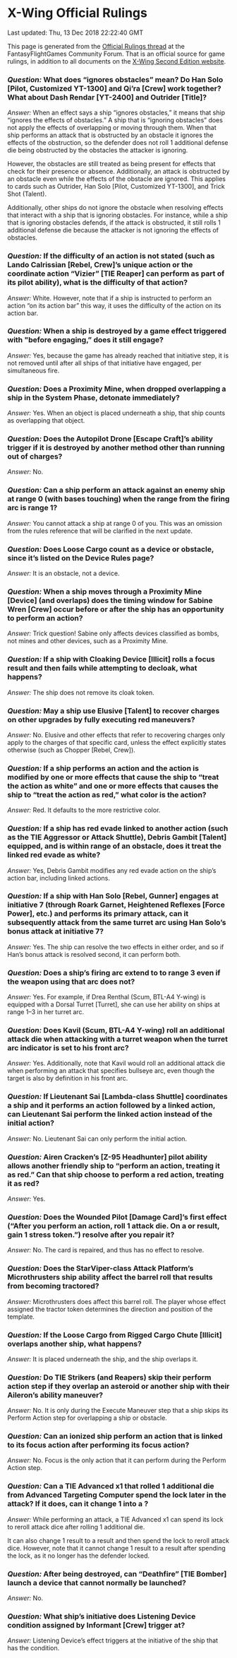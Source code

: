 # X-Wing Official Rulings
Last updated: Thu, 13 Dec 2018 22:22:40 GMT

This page is generated from the [Official Rulings thread](https://community.fantasyflightgames.com/topic/277390-x-wing-official-rulings/) at the FantasyFlightGames Community Forum. That is an official source for game rulings, in addition to all documents on the [X-Wing Second Edition website](https://www.fantasyflightgames.com/en/products/x-wing-second-edition/#/support-section).





### _Question:_ What does “ignores obstacles” mean? Do Han Solo [Pilot, Customized YT-1300] and Qi’ra [Crew] work together? What about Dash Rendar [YT-2400] and Outrider [Title]?
<a name="0"></a>

_Answer:_ When an effect says a ship “ignores obstacles,” it means that ship “ignores the effects of obstacles.” A ship that is “ignoring obstacles” does not apply the effects of overlapping or moving through them. When that ship performs an attack that is obstructed by an obstacle it ignores the effects of the obstruction, so the defender does not roll 1 additional defense die being obstructed by the obstacles the attacker is ignoring.

However, the obstacles are still treated as being present for effects that check for their presence or absence. Additionally, an attack is obstructed by an obstacle even while the effects of the obstacle are ignored. This applies to cards such as Outrider, Han Solo [Pilot, Customized YT-1300], and Trick Shot (Talent).

Additionally, other ships do not ignore the obstacle when resolving effects that interact with a ship that is ignoring obstacles. For instance, while a ship that is ignoring obstacles defends, if the attack is obstructed, it still rolls 1 additional defense die because the attacker is not ignoring the effects of obstacles.



### _Question:_ If the difficulty of an action is not stated (such as Lando Calrissian [Rebel, Crew]’s unique action or the coordinate action “Vizier” [TIE Reaper] can perform as part of its pilot ability), what is the difficulty of that action?
<a name="1"></a>

_Answer:_ White. However, note that if a ship is instructed to perform an action “on its action bar” this way, it uses the difficulty of the action on its action bar.



### _Question:_ When a ship is destroyed by a game effect triggered with "before engaging,” does it still engage?
<a name="2"></a>

_Answer:_ Yes, because the game has already reached that initiative step, it is not removed until after all ships of that initiative have engaged, per simultaneous fire.



### _Question:_ Does a Proximity Mine, when dropped overlapping a ship in the System Phase, detonate immediately?
<a name="3"></a>

_Answer:_ Yes. When an object is placed underneath a ship, that ship counts as overlapping that object.



### _Question:_ Does the Autopilot Drone [Escape Craft]’s ability trigger if it is destroyed by another method other than running out of charges?
<a name="4"></a>

_Answer:_ No.



### _Question:_ Can a ship perform an attack against an enemy ship at range 0 (with bases touching) when the range from the firing arc is range 1?
<a name="5"></a>

_Answer:_ You cannot attack a ship at range 0 of you. This was an omission from the rules reference that will be clarified in the next update.



### _Question:_ Does Loose Cargo count as a device or obstacle, since it’s listed on the Device Rules page?
<a name="6"></a>

_Answer:_ It is an obstacle, not a device.



### _Question:_ When a ship moves through a Proximity Mine [Device] (and overlaps) does the timing window for Sabine Wren [Crew] occur before or after the ship has an opportunity to perform an action?
<a name="7"></a>

_Answer:_ Trick question! Sabine only affects devices classified as bombs, not mines and other devices, such as a Proximity Mine.



### _Question:_ If a ship with Cloaking Device [Illicit] rolls a focus result and then fails while attempting to decloak, what happens?
<a name="8"></a>

_Answer:_ The ship does not remove its cloak token.



### _Question:_ May a ship use Elusive [Talent] to recover charges on other upgrades by fully executing red maneuvers?
<a name="9"></a>

_Answer:_ No. Elusive and other effects that refer to recovering charges only apply to the charges of that specific card, unless the effect explicitly states otherwise (such as Chopper [Rebel, Crew]).



### _Question:_ If a ship performs an action and the action is modified by one or more effects that cause the ship to “treat the action as white” and one or more effects that causes the ship to “treat the action as red,” what color is the action?
<a name="10"></a>

_Answer:_ Red. It defaults to the more restrictive color.



### _Question:_ If a ship has red evade linked to another action (such as the TIE Aggressor or Attack Shuttle), Debris Gambit [Talent] equipped, and is within range of an obstacle, does it treat the linked red evade as white?
<a name="11"></a>

_Answer:_ Yes, Debris Gambit modifies any red evade action on the ship’s action bar, including linked actions.



### _Question:_ If a ship with Han Solo [Rebel, Gunner] engages at initiative 7 (through Roark Garnet, Heightened Reflexes [Force Power], etc.) and performs its primary attack, can it subsequently attack from the same turret arc using Han Solo’s bonus attack at initiative 7?
<a name="12"></a>

_Answer:_ Yes. The ship can resolve the two effects in either order, and so if Han’s bonus attack is resolved second, it can perform both.



### _Question:_ Does a ship’s firing arc extend to to range 3 even if the weapon using that arc does not?
<a name="13"></a>

_Answer:_ Yes. For example, if Drea Renthal (Scum, BTL-A4 Y-wing) is equipped with a Dorsal Turret [Turret], she can use her ability on ships at range 1–3 in her turret arc.



### _Question:_ Does Kavil (Scum, BTL-A4 Y-wing) roll an additional attack die when attacking with a turret weapon when the turret arc indicator is set to his front arc?
<a name="14"></a>

_Answer:_ Yes. Additionally, note that Kavil would roll an additional attack die when performing an attack that specifies bullseye arc, even though the target is also by definition in his front arc.



### _Question:_ If Lieutenant Sai [Lambda-class Shuttle] coordinates a ship and it performs an action followed by a linked action, can Lieutenant Sai perform the linked action instead of the initial action?
<a name="15"></a>

_Answer:_ No. Lieutenant Sai can only perform the initial action.



### _Question:_ Airen Cracken’s [Z-95 Headhunter] pilot ability allows another friendly ship to “perform an action, treating it as red.” Can that ship choose to perform a red action, treating it as red?
<a name="16"></a>

_Answer:_ Yes.



### _Question:_ Does the Wounded Pilot [Damage Card]’s first effect (“After you perform an action, roll 1 attack die. On a <hit> or <critical hit> result, gain 1 stress token.”) resolve after you repair it?
<a name="17"></a>

_Answer:_ No. The card is repaired, and thus has no effect to resolve.



### _Question:_ Does the StarViper-class Attack Platform’s Microthrusters ship ability affect the barrel roll that results from becoming tractored?
<a name="18"></a>

_Answer:_ Microthrusters does affect this barrel roll. The player whose effect assigned the tractor token determines the direction and position of the template.



### _Question:_ If the Loose Cargo from Rigged Cargo Chute [Illicit] overlaps another ship, what happens?
<a name="19"></a>

_Answer:_ It is placed underneath the ship, and the ship overlaps it.



### _Question:_ Do TIE Strikers (and Reapers) skip their perform action step if they overlap an asteroid or another ship with their Aileron’s ability maneuver?
<a name="20"></a>

_Answer:_ No. It is only during the Execute Maneuver step that a ship skips its Perform Action step for overlapping a ship or obstacle.



### _Question:_ Can an ionized ship perform an action that is linked to its focus action after performing its focus action?
<a name="21"></a>

_Answer:_ No. Focus is the only action that it can perform during the Perform Action step.



### _Question:_ Can a TIE Advanced x1 that rolled 1 additional die from Advanced Targeting Computer spend the lock later in the attack? If it does, can it change 1 <hit> into a <critical hit>?
<a name="22"></a>

_Answer:_ While performing an attack, a TIE Advanced x1 can spend its lock to reroll attack dice after rolling 1 additional die. 

It can also change 1 <hit> result to a <critical hit> result and then spend the lock to reroll attack dice. However, note that it cannot change 1 <hit> result to a <critical hit> result after spending the lock, as it no longer has the defender locked.



### _Question:_ After being destroyed, can “Deathfire” [TIE Bomber] launch a device that cannot normally be launched?
<a name="23"></a>

_Answer:_ No.



### _Question:_ What ship’s initiative does Listening Device condition assigned by Informant [Crew] trigger at?
<a name="24"></a>

_Answer:_ Listening Device’s effect triggers at the initiative of the ship that has the condition.

